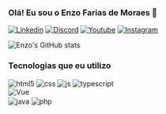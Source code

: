 ### Olá! Eu sou o Enzo Farias de Moraes 🤙

[![Linkedin](https://img.shields.io/badge/LinkedIn-0077B5?style=for-the-badge&logo=linkedin&logoColor=white)](https://www.linkedin.com/in/enzo-farias-de-moraes-488356224)
[![Discord](https://img.shields.io/badge/Discord-7289DA?style=for-the-badge&logo=discord&logoColor=white)](https://www.instagram.com/eenzo_fariasw)
[![Youtube](https://img.shields.io/badge/YouTube-FF0000?style=for-the-badge&logo=youtube&logoColor=white)](https://www.youtube.com/channel/UCFcwAG4IT8gwAUVpLV5DGkA)
[![Instagram](https://img.shields.io/badge/Instagram-E4405F?style=for-the-badge&logo=instagram&logoColor=white)](https://www.instagram.com/eenzo_fariasw)

![Enzo's GitHub stats](https://github-readme-stats.vercel.app/api?username=EnzoMoraes-full&show_icons=true&theme=synthwave)

### Tecnologias que eu utilizo

<div style="display: inline_block">
    <img align="center" alt="html5" src="https://img.shields.io/badge/HTML5-E34F26?style=for-the-badge&logo=html5&logoColor=white">
     <img align="center" alt="css" src="https://img.shields.io/badge/CSS3-1572B6?style=for-the-badge&logo=css3&logoColor=white">
      <img align="center" alt="js" src="https://img.shields.io/badge/JavaScript-F7DF1E?style=for-the-badge&logo=javascript&logoColor=black"> 
       <img align="center" alt="typescript" src="https://img.shields.io/badge/TypeScript-007ACC?style=for-the-badge&logo=typescript&logoColor=white"> <br>
       <img align="center" alt="Vue" src="https://img.shields.io/badge/Vue.js-35495E?style=for-the-badge&logo=vue.js&logoColor=4FC08D"> <br>
        <img align="center" alt="java" src="https://img.shields.io/badge/Java-ED8B00?style=for-the-badge&logo=openjdk&logoColor=white">
       <img align="center" alt="php" src="https://img.shields.io/badge/PHP-777BB4?style=for-the-badge&logo=php&logoColor=white">
      

       
</div>
